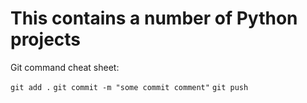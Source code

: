# This contains a number of Python projects

Git command cheat sheet:

`git add .`
`git commit -m "some commit comment"`
`git push`
